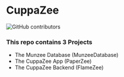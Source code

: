 # CuppaZee
![GitHub contributors](https://img.shields.io/github/contributors/CuppaZee/Legacy)

### This repo contains 3 Projects

- The Munzee Database (MunzeeDatabase)
- The CuppaZee App (PaperZee)
- The CuppaZee Backend (FlameZee)
